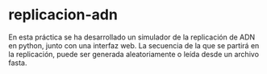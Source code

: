 # replicacion-adn
En esta práctica se ha desarrollado un simulador de la replicación de ADN en python, junto con una interfaz web. La secuencia de la que se partirá en la replicación, puede ser generada aleatoriamente o leída desde un archivo fasta.
